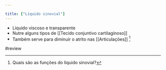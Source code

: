 ```yaml
---

title: ["Líquido sinovial"]
---
```

+ Líquido viscoso e transparente
+ Nutre alguns tipos de [[Tecido conjuntivo cartilaginoso]]
+ Também serve para diminuir o atrito nas [[Articulações]] [^994631]

[^994631]: Quais são as funções do líquido sinovial?


#review 

